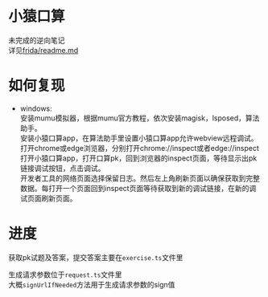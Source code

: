 # 小猿口算
未完成的逆向笔记  
详见[frida/readme.md](frida/readme.md)

# 如何复现
+ windows:  
安装mumu模拟器，根据mumu官方教程，依次安装magisk，lsposed，算法助手。  
安装小猿口算app，在算法助手里设置小猿口算app允许webview远程调试。  
打开chrome或edge浏览器，分别打开chrome://inspect或者edge://inspect  
打开小猿口算app，打开口算pk，回到浏览器的inspect页面，等待显示出pk链接调试按钮，点击调试。  
开发者工具的网络页面选择保留日志。然后左上角刷新页面以确保获取到完整数据。每打开一个页面回到inspect页面等待获取到新的调试链接，在新的调试页面刷新页面。  

# 进度
获取pk试题及答案，提交答案主要在`exercise.ts`文件里  

生成请求参数位于`request.ts`文件里  
大概`signUrlIfNeeded`方法用于生成请求参数的sign值  

